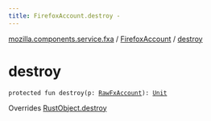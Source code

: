 ```yaml
---
title: FirefoxAccount.destroy - 
---
```


[mozilla.components.service.fxa](../index.html) / [FirefoxAccount](index.html) / [destroy](./destroy.html)

# destroy

`protected fun destroy(p: `[`RawFxAccount`](../-raw-fx-account/index.html)`): `[`Unit`](https://kotlinlang.org/api/latest/jvm/stdlib/kotlin/-unit/index.html)

Overrides [RustObject.destroy](../-rust-object/destroy.html)

